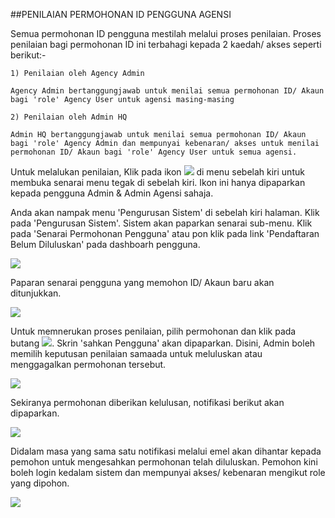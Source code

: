 ##PENILAIAN PERMOHONAN ID PENGGUNA AGENSI

Semua permohonan ID pengguna mestilah melalui proses penilaian. Proses penilaian bagi permohonan ID ini terbahagi kepada 2 kaedah/ akses seperti berikut:-

    1) Penilaian oleh Agency Admin

    Agency Admin bertanggungjawab untuk menilai semua permohonan ID/ Akaun bagi 'role' Agency User untuk agensi masing-masing

    2) Penilaian oleh Admin HQ

    Admin HQ bertanggungjawab untuk menilai semua permohonan ID/ Akaun bagi 'role' Agency Admin dan mempunyai kebenaran/ akses untuk menilai permohonan ID/ Akaun bagi 'role' Agency User untuk semua agensi.

Untuk melalukan penilaian, Klik pada ikon ![](/docs/public/content/images/tender/icon_magik.png) di menu sebelah kiri untuk membuka senarai menu tegak di sebelah kiri. Ikon ini hanya dipaparkan kepada pengguna Admin & Admin Agensi sahaja.

Anda akan nampak menu 'Pengurusan Sistem' di sebelah kiri halaman. Klik pada 'Pengurusan Sistem'. Sistem akan paparkan senarai sub-menu. Klik pada 'Senarai Permohonan Pengguna' atau pon klik pada link 'Pendaftaran Belum Diluluskan' pada dashboarh pengguna.

![](/docs/public/content/images/akses/dashboard_register.png)

Paparan senarai pengguna yang memohon ID/ Akaun baru akan ditunjukkan.

![](/docs/public/content/images/akses/senarai_user_apply.png)

Untuk memnerukan proses penilaian, pilih permohonan dan klik pada butang ![](/docs/public/content/images/akses/button-sahkan.png). Skrin 'sahkan Pengguna' akan dipaparkan. Disini, Admin boleh memilih keputusan penilaian samaada untuk meluluskan atau menggagalkan permohonan tersebut.

![](/docs/public/content/images/akses/id_approval.png)

Sekiranya permohonan diberikan kelulusan, notifikasi berikut akan dipaparkan.

![](/docs/public/content/images/akses/status_updated.png)

Didalam masa yang sama satu notifikasi melalui emel akan dihantar kepada pemohon untuk mengesahkan permohonan telah diluluskan. Pemohon kini boleh login kedalam sistem dan mempunyai akses/ kebenaran mengikut role yang dipohon.

![](/docs/public/content/images/akses/email_id_approved.png)










